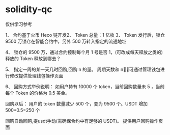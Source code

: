 # solidity-qc

仅供学习参考



1、 合约基于火币 Heco 链开发2、 Token 总量：1 亿枚
3、 Token 发行后，锁仓 9500 万锁仓在智能合约中，另外 500 万转入指定的流通地址

4、 锁仓的 9500 万，通过合约控制每个月 1 号是否 1，(可改成每天释放之类的) 释放的 Token 释放到哪去？

5、 指定一周的某一天几时回购,回购 n 的量。 周期天数和 n，可通过管理钱包进行修改提供管理钱包操作页面

6、 回购方式举例说明：
如用户持有 10000 个 token，当前回购数量未 5 ，当前每个 Token 的价格为 0.5 美金。

回购以后：
用户的 token 数量减少 500 个，变为 9500 个。USDT 增加 500*0.5=250 个

回购自动回购,提usdt手动(需确保合约中有足够的 USDT)。
提供用户回购操作页面
